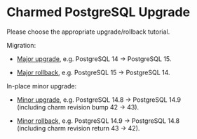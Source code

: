 # Charmed PostgreSQL Upgrade

Please choose the appropriate upgrade/rollback tutorial.

Migration:

* [Major upgrade](/t/12087), e.g. PostgreSQL 14 -> PostgreSQL 15.

* [Major rollback](/t/12088), e.g. PostgreSQL 15 -> PostgreSQL 14.

In-place minor upgrade:

* [Minor upgrade](/t/12089), e.g. PostgreSQL 14.8 -> PostgreSQL 14.9<br/>
(including charm revision bump 42 -> 43).

* [Minor rollback](/t/12090), e.g. PostgreSQL 14.9 -> PostgreSQL 14.8<br/>
(including charm revision return 43 -> 42).
